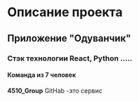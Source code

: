 # Описание проекта
## Приложение "Одуванчик"
### Стэк технологии React, Python .....
#### Команда из 7 человек


**4510_Group**
GitHab -это сервис
